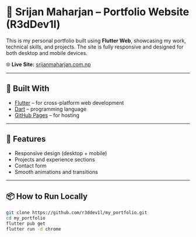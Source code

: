 # 💼 Srijan Maharjan – Portfolio Website (R3dDev1l)

This is my personal portfolio built using **Flutter Web**, showcasing my work, technical skills, and projects. The site is fully responsive and designed for both desktop and mobile devices.

🌐 **Live Site:** [srijanmaharjan.com.np](https://www.srijanmaharjan.com.np)

---

## 🔧 Built With

- [Flutter](https://flutter.dev/web) – for cross-platform web development
- [Dart](https://dart.dev/) – programming language
- [GitHub Pages](https://pages.github.com/) – for hosting

---

## 🚀 Features

- Responsive design (desktop + mobile)
- Projects and experience sections
- Contact form
- Smooth animations and transitions

---

## 📦 How to Run Locally

```bash
git clone https://github.com/r3ddev1l/my_portfolio.git
cd my_portfolio
flutter pub get
flutter run -d chrome
